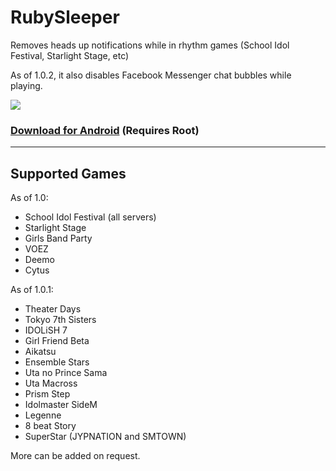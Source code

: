 # RubySleeper
Removes heads up notifications while in rhythm games (School Idol Festival, Starlight Stage, etc)

As of 1.0.2, it also disables Facebook Messenger chat bubbles while playing.

![](https://i.imgur.com/uvjwVZv.jpg)

### [Download for Android](https://github.com/Vazkii/RubySleeper/releases/latest) (Requires Root)

---

## Supported Games

As of 1.0:

* School Idol Festival (all servers) 
* Starlight Stage
* Girls Band Party
* VOEZ
* Deemo
* Cytus

As of 1.0.1:

* Theater Days
* Tokyo 7th Sisters
* IDOLiSH 7
* Girl Friend Beta
* Aikatsu
* Ensemble Stars
* Uta no Prince Sama
* Uta Macross
* Prism Step
* Idolmaster SideM
* Legenne
* 8 beat Story
* SuperStar (JYPNATION and SMTOWN)

More can be added on request.
